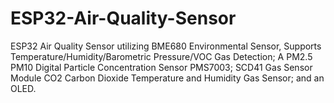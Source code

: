 # ESP32-Air-Quality-Sensor
ESP32 Air Quality Sensor utilizing BME680 Environmental Sensor, Supports Temperature/Humidity/Barometric Pressure/VOC Gas Detection; A PM2.5 PM10 Digital Particle Concentration Sensor PMS7003; SCD41 Gas Sensor Module CO2 Carbon Dioxide Temperature and Humidity Gas Sensor; and an OLED.
